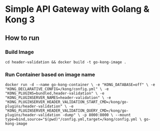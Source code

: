 # Simple API Gateway with Golang & Kong 3

## How to run

### Build Image

``
cd header-validation && docker build -t go-kong-image .
``

### Run Container based on image name

``
docker run -d --name go-kong-container \
  -e "KONG_DATABASE=off" \
  -e "KONG_DECLARATIVE_CONFIG=/kong/config.yml" \
  -e "KONG_PLUGINS=bundled,header-validation" \
  -e "KONG_PLUGINSERVER_NAMES=header-validation" \
  -e "KONG_PLUGINSERVER_HEADER_VALIDATION_START_CMD=/kong/go-plugins/header-validation" \
  -e "KONG_PLUGINSERVER_HEADER_VALIDATION_QUERY_CMD=/kong/go-plugins/header-validation -dump" \
  -p 8000:8000 \
  --mount type=bind,source="$(pwd)"/config.yml,target=/kong/config.yml \
  go-kong-image
``